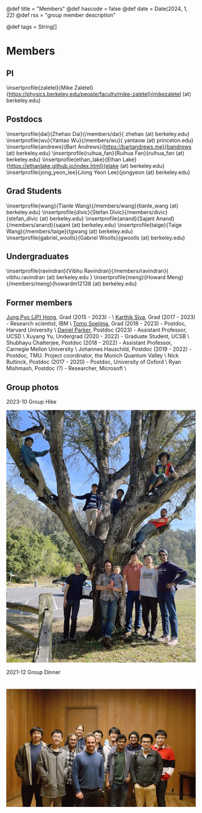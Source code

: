 @def title = "Members"
@def hascode = false
@def date = Date(2024, 1, 22)
@def rss = "group member description"

@def tags = String[]

# Members

## PI

\insertprofile{zaletel}{Mike Zaletel}{https://physics.berkeley.edu/people/faculty/mike-zaletel}{mikezaletel (at) berkeley.edu}

## Postdocs

\insertprofile{dai}{Zhehao Dai}{/members/dai}{ zhehao (at) berkeley.edu}
\insertprofile{wu}{Yantao Wu}{/members/wu}{ yantaow (at) princeton.edu}
\insertprofile{andrews}{Bart Andrews}{https://bartandrews.me}{bandrews (at) berkeley.edu}
\insertprofile{ruihua_fan}{Ruihua Fan}{ruihua_fan (at) berkeley.edu}
\insertprofile{ethan_lake}{Ethan Lake}{https://ethanlake.github.io/index.html}{elake (at) berkeley.edu}
\insertprofile{jong_yeon_lee}{Jong Yeon Lee}{jongyeon (at) berkeley.edu}

## Grad Students

\insertprofile{wang}{Tianle Wang}{/members/wang}{tianle_wang (at) berkeley.edu}
\insertprofile{divic}{Stefan Divic}{/members/divic}{stefan_divic (at) berkeley.edu}
\insertprofile{anand}{Sajant Anand}{/members/anand}{sajant (at) berkeley.edu}
\insertprofile{taige}{Taige Wang}{/members/taige}{tgwang (at) berkeley.edu}
\insertprofile{gabriel_woolls}{Gabriel Woolls}{gwoolls (at) berkeley.edu}

## Undergraduates

\insertprofile{ravindran}{Vibhu Ravindran}{/members/ravindran}{ vibhu.ravindran (at) berkeley.edu }
\insertprofile{meng}{Howard Meng}{/members/meng}{howardm12138 (at) berkeley.edu}

## Former members

<!---
[link to xyz mini-website?](/members/xyz)
-->
[Jung Pyo (JP) Hong](/members/hong), Grad (2015 - 2023) - \\
[Karthik Siva](https://ksksks1.github.io/), Grad (2017 - 2023) - Research scientist, IBM \\
[Tomo Soejima](https://tomohiro-soejima.github.io/), Grad (2018 - 2023) - Postdoc, Harvard University \\
[Daniel Parker](https://danielericparker.github.io/), Postdoc (2023) - Assistant Professor, UCSD \\
Xuyang Yu, Undergrad (2020 - 2022) - Graduate Student, UCSB \\
Shubhayu Chatterjee, Postdoc (2018 - 2022) - Assistant Professor, Carnegie Mellon University \\
Johannes Hauschild, Postdoc (2019 - 2022) - Postdoc, TMU. Project coordinator, the Munich Quantum Valley \\
Nick Bultinck, Postdoc (2017 - 2020) - Postdoc, University of Oxford \\
Ryan Mishmash, Postdoc (?) - Researcher, Microsoft \\

## Group photos

2023-10 Group Hike

![2023-10-31](/assets/group_photo_103123.jpg)

2021-12 Group Dinner

![2021-12-13](/assets/group_photo_121321.jpg)
